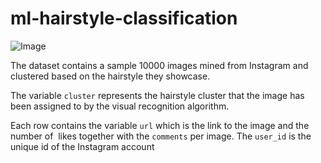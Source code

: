 # ml-hairstyle-classification
![Image](https://howng.com/wp-content/uploads/2016/10/traditional-hairstyles-e1477039899416.jpg)


The dataset contains a sample 10000 images mined from Instagram
and clustered based on the hairstyle they showcase.

The variable `cluster`  represents the hairstyle cluster that the image has been assigned to by 
the visual recognition algorithm.

Each row contains the variable `url` which is the link to the image and  the number of ​ likes
together with the `comments` per image.  The `user_id`  is the unique id of the Instagram account
